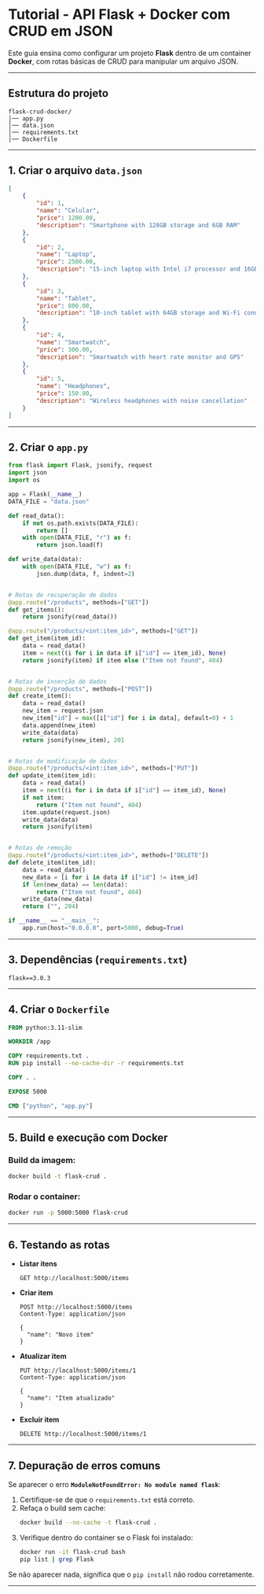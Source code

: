 # Tutorial - API Flask + Docker com CRUD em JSON

Este guia ensina como configurar um projeto **Flask** dentro de um container **Docker**, com rotas básicas de CRUD para manipular um arquivo JSON.

---

## Estrutura do projeto

```
flask-crud-docker/
│── app.py
│── data.json
│── requirements.txt
│── Dockerfile
```

---

## 1. Criar o arquivo `data.json`

```json
[
    {
        "id": 1,
        "name": "Celular",
        "price": 1200.00,
        "description": "Smartphone with 128GB storage and 6GB RAM"
    },
    {
        "id": 2,
        "name": "Laptop",
        "price": 2500.00,
        "description": "15-inch laptop with Intel i7 processor and 16GB RAM"
    },
    {
        "id": 3,
        "name": "Tablet",
        "price": 800.00,
        "description": "10-inch tablet with 64GB storage and Wi-Fi connectivity"
    },
    {
        "id": 4,
        "name": "Smartwatch",
        "price": 300.00,
        "description": "Smartwatch with heart rate monitor and GPS"
    },
    {
        "id": 5,
        "name": "Headphones",
        "price": 150.00,
        "description": "Wireless headphones with noise cancellation"
    }
]
```

---

## 2. Criar o `app.py`

```python
from flask import Flask, jsonify, request
import json
import os

app = Flask(__name__)
DATA_FILE = "data.json"

def read_data():
    if not os.path.exists(DATA_FILE):
        return []
    with open(DATA_FILE, "r") as f:
        return json.load(f)

def write_data(data):
    with open(DATA_FILE, "w") as f:
        json.dump(data, f, indent=2)


# Rotas de recuperação de dados
@app.route("/products", methods=["GET"])
def get_items():
    return jsonify(read_data())

@app.route("/products/<int:item_id>", methods=["GET"])
def get_item(item_id):
    data = read_data()
    item = next((i for i in data if i["id"] == item_id), None)
    return jsonify(item) if item else ("Item not found", 404)


# Rotas de inserção de dados
@app.route("/products", methods=["POST"])
def create_item():
    data = read_data()
    new_item = request.json
    new_item["id"] = max([i["id"] for i in data], default=0) + 1
    data.append(new_item)
    write_data(data)
    return jsonify(new_item), 201


# Rotas de modificação de dados
@app.route("/products/<int:item_id>", methods=["PUT"])
def update_item(item_id):
    data = read_data()
    item = next((i for i in data if i["id"] == item_id), None)
    if not item:
        return ("Item not found", 404)
    item.update(request.json)
    write_data(data)
    return jsonify(item)


# Rotas de remoção
@app.route("/products/<int:item_id>", methods=["DELETE"])
def delete_item(item_id):
    data = read_data()
    new_data = [i for i in data if i["id"] != item_id]
    if len(new_data) == len(data):
        return ("Item not found", 404)
    write_data(new_data)
    return ("", 204)

if __name__ == "__main__":
    app.run(host="0.0.0.0", port=5000, debug=True)
```

---

## 3. Dependências (`requirements.txt`)

```
flask==3.0.3
```

---

## 4. Criar o `Dockerfile`

```dockerfile
FROM python:3.11-slim

WORKDIR /app

COPY requirements.txt .
RUN pip install --no-cache-dir -r requirements.txt

COPY . .

EXPOSE 5000

CMD ["python", "app.py"]
```

---

## 5. Build e execução com Docker

### Build da imagem:
```bash
docker build -t flask-crud .
```

### Rodar o container:
```bash
docker run -p 5000:5000 flask-crud
```

---

## 6. Testando as rotas

- **Listar itens**
  ```http
  GET http://localhost:5000/items
  ```

- **Criar item**
  ```http
  POST http://localhost:5000/items
  Content-Type: application/json

  {
    "name": "Novo item"
  }
  ```

- **Atualizar item**
  ```http
  PUT http://localhost:5000/items/1
  Content-Type: application/json

  {
    "name": "Item atualizado"
  }
  ```

- **Excluir item**
  ```http
  DELETE http://localhost:5000/items/1
  ```

---

## 7. Depuração de erros comuns

Se aparecer o erro **`ModuleNotFoundError: No module named flask`**:

1. Certifique-se de que o `requirements.txt` está correto.
2. Refaça o build sem cache:
   ```bash
   docker build --no-cache -t flask-crud .
   ```
3. Verifique dentro do container se o Flask foi instalado:
   ```bash
   docker run -it flask-crud bash
   pip list | grep Flask
   ```

Se não aparecer nada, significa que o `pip install` não rodou corretamente.

---
